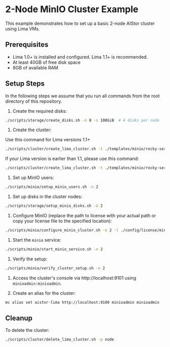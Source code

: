 # 2-Node MinIO Cluster Example

This example demonstrates how to set up a basic 2-node AIStor cluster using Lima VMs.

## Prerequisites

- Lima 1.0+ is installed and configured. Lima 1.1+ is recommended.
- At least 40GB of free disk space
- 8GB of available RAM

## Setup Steps

In the following steps we assume that you run all commands from the root directory of this repository.

1. Create the required disks:

```bash
./scripts/storage/create_disks.sh -n 8 -s 100GiB  # 4 disks per node
```

1. Create the cluster:

Use this command for Lima versions 1.1+

```bash
./scripts/cluster/create_lima_cluster.sh -t ./templates/minio/rocky-server.yaml -n 2 -d 4
```

If your Lima version is earlier than 1.1, please use this command:

```bash
./scripts/cluster/create_lima_cluster.sh -t ./templates/minio/rocky-server-pre1.1.yaml -n 2 -d 4
```

1. Set up MinIO users:

```bash
./scripts/minio/setup_minio_users.sh -n 2
```

1. Set up disks in the cluster nodes:

```bash
./scripts/storage/setup_minio_disks.sh -n 2
```

1. Configure MinIO (replace the path to license with your actual path or copy your license file to the specified location):

```bash
./scripts/minio/configure_minio_cluster.sh -n 2 -l ./config/license/minio.license -e ./config/env/aistor_env_template
```

1. Start the `minio` service:

```bash
./scripts/minio/start_minio_service.sh -n 2
```

1. Verify the setup:

```bash
./scripts/minio/verify_cluster_setup.sh -n 2
```

1. Access the cluster's console via http://localhost:9101 using `minioadmin:minioadmin`.

1. Create an alias for the cluster:

```bash
mc alias set aistor-lima http://localhost:9100 minioadmin minioadmin
```

## Cleanup

To delete the cluster:

```bash
./scripts/cluster/delete_lima_cluster.sh -p node
```
